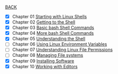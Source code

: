 [BACK](../README.md)
- [x] Chapter 01 [Starting with Linux Shells](./chapter_01/chapter_01.md)
- [x] Chapter 02 [Getting to the Shell](./chapter_02/chapter_02.md)
- [x] Chapter 03 [Basic bash Shell Commands](./chapter_03/chapter_03.md)
- [x] Chapter 04 [More bash Shell Commands](./chapter_04/chapter_04.md)
- [x] Chapter 05 [Understanding the Shell](./chapter_05/chapter_05.md)
- [ ] Chapter 06 [Using Linux Environment Variables](./chapter_06/chapter_06.md)
- [ ] Chapter 07 [Understanding Linux File Permissions](./chapter_07/chapter_07.md)
- [ ] Chapter 08 [Managing File systems](./chapter_08/chapter_08.md)
- [x] Chapter 09 [Installing Software](./chapter_09/chapter_09.md)
- [x] Chapter 10 [Working with Editors](./chapter_10/chapter_10.md)